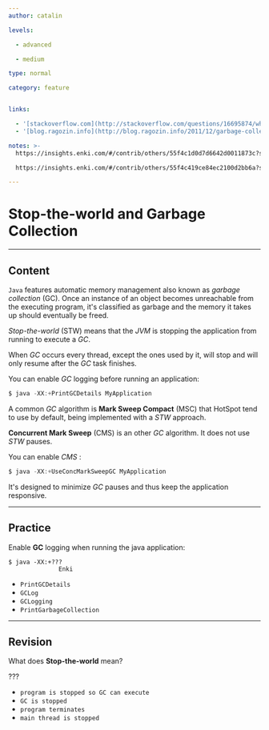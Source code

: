 ```yaml
---
author: catalin

levels:

  - advanced

  - medium

type: normal

category: feature


links:

  - '[stackoverflow.com](http://stackoverflow.com/questions/16695874/why-does-the-jvm-full-gc-need-to-stop-the-world){website}'
  - '[blog.ragozin.info](http://blog.ragozin.info/2011/12/garbage-collection-in-hotspot-jvm.html){website}'

notes: >-
  https://insights.enki.com/#/contrib/others/55f4c1d0d7d6642d0011873c?search=khandelwalrinki

  https://insights.enki.com/#/contrib/others/55f4c419ce84ec2100d2bb6a?search=kha

---
```


# Stop-the-world and Garbage Collection

---

## Content

`Java` features automatic memory management also known as _garbage collection_ (GC). Once an instance of an object becomes unreachable from the executing program, it's classified as garbage and the memory it takes up should eventually be freed.

_Stop-the-world_ (STW) means that the _JVM_ is stopping the application from running to execute a _GC_.

When _GC_ occurs every thread, except the ones used by it, will stop and will only resume after the _GC_ task finishes.

You can enable _GC_ logging before running an application:

```java
$ java -XX:+PrintGCDetails MyApplication
```

A common _GC_ algorithm is **Mark Sweep Compact** (MSC) that HotSpot tend to use by default, being implemented with a _STW_ approach.

**Concurrent Mark Sweep** (CMS) is an other _GC_ algorithm. It does not use _STW_ pauses.

You can enable _CMS_ :

```java
$ java -XX:+UseConcMarkSweepGC MyApplication
```

It's designed to minimize _GC_ pauses and thus keep the application responsive.

---

## Practice

Enable **GC** logging when running the java application:

```
$ java -XX:+???
              Enki
```

- `PrintGCDetails`
- `GCLog`
- `GCLogging`
- `PrintGarbageCollection`

---

## Revision

What does **Stop-the-world** mean?

???

- `program is stopped so GC can execute`
- `GC is stopped`
- `program terminates`
- `main thread is stopped`
